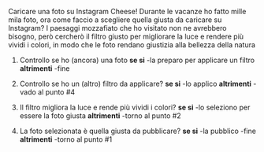 Caricare una foto su Instagram
Cheese!
Durante le vacanze ho fatto mille mila foto, ora come faccio a scegliere quella giusta da caricare su Instagram? I paesaggi mozzafiato che ho visitato non ne avrebbero bisogno, però cercherò il filtro giusto per migliorare la luce e rendere più vividi i colori, in modo che le foto rendano giustizia alla bellezza della natura


1) Controllo se ho (ancora) una foto
    **se si**
        -la preparo per applicare un filtro
    **altrimenti**
        -fine

2) Controllo se ho un (altro) filtro da applicare?
    **se si**
        -lo applico
    **altrimenti**
        -vado al punto #4

3) Il filtro migliora la luce e rende più vividi i colori?
    **se si**
        -lo seleziono per essere la foto giusta
    **altrimenti**
        -torno al punto #2

4) La foto selezionata è quella giusta da pubblicare?
    **se si**
        -la pubblico
        -fine
    **altrimenti**
        -torno al punto #1
    